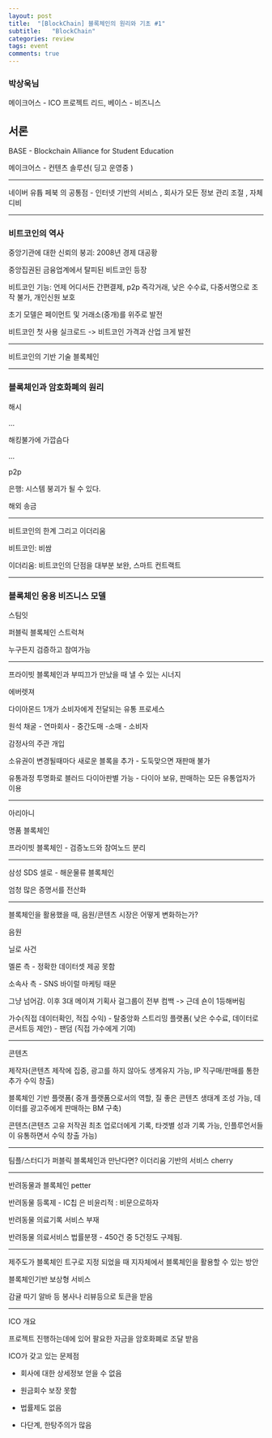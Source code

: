 ```yaml
---
layout: post
title:  "[BlockChain] 블록체인의 원리와 기초 #1"
subtitle:   "BlockChain"
categories: review
tags: event
comments: true
---
```


### 박상욱님

메이크어스 - ICO 프로젝트 리드, 베이스 - 비즈니스

## 서론

BASE - Blockchain Alliance for Student Education

메이크어스 - 컨텐츠 솔루션( 딩고 운영중 )

---

네이버 유튭 페북 의 공통점 - 인터넷 기반의 서비스 , 회사가 모든 정보 관리 조절 , 자체 디비

---

### 비트코인의 역사 

중앙기관에 대한 신뢰의 붕괴: 2008년 경제 대공황

중앙집권된 금융업계에서 탈피된 비트코인 등장

비트코인 기능: 언제 어디서든 간편결제, p2p 즉각거래, 낮은 수수료, 다중서명으로 조작 불가, 개인신원 보호

초기 모델은 페이먼트 및 거래소(중개)를 위주로 발전

비트코인 첫 사용 실크로드 -> 비트코인 가격과 산업 크게 발전

---

비트코인의 기반 기술 블록체인

---

### 블록체인과 암호화폐의 원리

해시

...

해킹불가에 가깝슴다

...

p2p

은행: 시스템 붕괴가 될 수 있다. 

해외 송금

---

비트코인의 한계 그리고 이더리움

비트코인: 비쌈

이더리움: 비트코인의 단점을 대부분 보완, 스마트 컨트랙트

---

### 블록체인 응용 비즈니스 모델

스팀잇

퍼블릭 블록체인 스트럭쳐

누구든지 검증하고 참여가능

---

프라이빗 블록체인과 부띠끄가 만났을 때 낼 수 있는 시너지

에버렛져

다이아몬드 1개가 소비자에게 전달되는 유통 프로세스

원석 채굴 - 연마회사 - 중간도매 -소매 - 소비자

감정사의 주관 개입

소유권이 변경될때마다 새로운 블록을 추가 - 도둑맞으면 재판매 불가

유통과정 투명화로 블러드 다이아판별 가능 - 다이아 보유, 판매하는 모든 유통업자가 이용

---

아리아니

명품 블록체인

프라이빗 블록체인 - 검증노드와 참여노드 분리

---

삼성 SDS 셀로 - 해운물류 블록체인

엄청 많은 증명서를 전산화

---

블록체인을 활용했을 때, 음원/콘텐츠 시장은 어떻게 변화하는가?

음원

닐로 사건

멜론 측 - 정확한 데이터셋 제공 못함

소속사 측 - SNS 바이럴 마케팅 때문

그냥 넘어감. 이후 3대 메이져 기획사 걸그룹이 전부 컴백 -> 근데 숀이 1등해버림

가수(직접 데이터확인, 적집 수익) - 탈중앙화 스트리밍 플랫폼( 낮은 수수료, 데이터로 콘서트등 제안) - 팬덤 (직접 가수에게 기여)

---

콘텐츠

제작자(콘텐츠 제작에 집중, 광고를 하지 않아도 생계유지 가능, IP 직구매/판매를 통한 추가 수익 창출) 

블록체인 기반 플랫폼( 중개 플랫폼으로서의 역할, 질 좋은 콘텐츠 생태계 조성 가능, 데이터를 광고주에게 판매하는 BM 구축)

콘텐츠(콘텐츠 고유 저작권 최초 업로더에게 기록, 타겟별 성과 기록 가능, 인플루언서들이 유통하면서 수익 창출 가능)

---

팀플/스터디가 퍼블릭 블록체인과 만난다면? 이더리움 기반의 서비스 cherry

---

반려동물과 블록체인 petter

반려동물 등록제 - IC칩 은 비윤리적 :  비문으로하자

반려동물 의료기록 서비스 부재

반려동물 의료서비스 법률분쟁 - 450건 중 5건정도 구제됨.

---

제주도가 블록체인 트구로 지정 되었을 때 지자체에서 블록체인을 활용할 수 있는 방안

블록체인기반 보상형 서비스

감귤 따기 알바 등 봉사나 리뷰등으로 토큰을 받음

---

ICO 개요

프로젝트 진행하는데에 있어 팔요한 자금을 암호화폐로 조달 받음

ICO가 갖고 있는 문제점

- 회사에 대한 상세정보 얻을 수 없음

- 원금회수 보장 못함

- 법률제도 없음

- 다단계, 한탕주의가 많음












